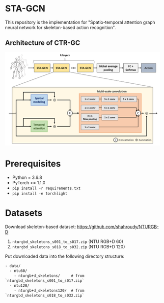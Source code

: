 # STA-GCN
This repository is the implementation for "Spatio-temporal attention graph neural network for skeleton-based action recognition".

## Architecture of CTR-GC
![image](architecture.png)

# Prerequisites
- Python = 3.6.8
- PyTorch >= 1.1.0
- `pip install -r requirements.txt `
- `pip install -e torchlight`

# Datasets
Download skeleton-based dataset: https://github.com/shahroudy/NTURGB-D
   1. `nturgbd_skeletons_s001_to_s017.zip` (NTU RGB+D 60)
   2. `nturgbd_skeletons_s018_to_s032.zip` (NTU RGB+D 120)

Put downloaded data into the following directory structure:

```
- data/
  - ntu60/
    - nturgb+d_skeletons/     # from `nturgbd_skeletons_s001_to_s017.zip`
  - ntu120/
    - nturgb+d_skeletons120/  # from `nturgbd_skeletons_s018_to_s032.zip`
```

